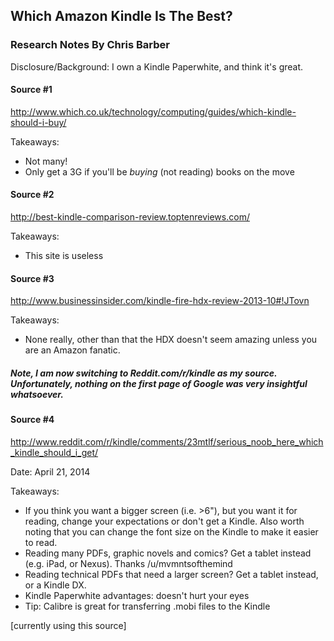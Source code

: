 ## Which Amazon Kindle Is The Best?

### Research Notes By Chris Barber

Disclosure/Background: I own a Kindle Paperwhite, and think it's great.

#### Source #1

http://www.which.co.uk/technology/computing/guides/which-kindle-should-i-buy/

Takeaways:

 - Not many!
 - Only get a 3G if you'll be *buying* (not reading) books on the move

#### Source #2

http://best-kindle-comparison-review.toptenreviews.com/

Takeaways:

 - This site is useless

#### Source #3

http://www.businessinsider.com/kindle-fire-hdx-review-2013-10#!JTovn

Takeaways:

 - None really, other than that the HDX doesn't seem amazing unless you are an Amazon fanatic. 


##### Note, I am now switching to Reddit.com/r/kindle as my source. Unfortunately, nothing on the first page of Google was very insightful whatsoever.

#### Source #4

http://www.reddit.com/r/kindle/comments/23mtlf/serious_noob_here_which_kindle_should_i_get/

Date: April 21, 2014

Takeaways:

 - If you think you want a bigger screen (i.e. >6"), but you want it for reading, change your expectations or don't get a Kindle. Also worth noting that you can change the font size on the Kindle to make it easier to read.
 - Reading many PDFs, graphic novels and comics? Get a tablet instead (e.g. iPad, or Nexus). Thanks /u/mvmntsofthemind
 - Reading technical PDFs that need a larger screen? Get a tablet instead, or a Kindle DX.
 - Kindle Paperwhite advantages: doesn't hurt your eyes
 - Tip: Calibre is great for transferring .mobi files to the Kindle

[currently using this source]

